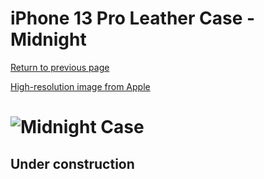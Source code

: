 # iPhone 13 Pro Leather Case - Midnight

[Return to previous page](/iphone_13)

[High-resolution image from Apple](https://store.storeimages.cdn-apple.com/8756/as-images.apple.com/is//MM1H3?wid=4500&hei=4500&fmt=png)

# ![Midnight Case](/everyphone/MM1H3.png)

## Under construction
